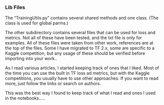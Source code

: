 ### Lib Files

The “TrainingUtils.py” contains several shared methods and one class.  (The class is used for global parms.)

The other subdirectory contains several files that can be used for loss and metrics.  Not all of these have been tested, and the txt file is only for examples.  All of these files were taken from other work, references are at the top of the files.  Some I have migrated to TF 2.x, some are specific to a Kaggle competition, but any usage of these should be verified before importing into your work..

As I read various articles, I started keeping track of ones that I liked.  Most of the time you can use the built in TF loss ad metrics, but with the Kaggle competitions, you usually have to use other approaches.  If you want to read more, just follow the links or search on authors.

This was the best way I found to keep track of what I read and ones I used in the notebooks.....
